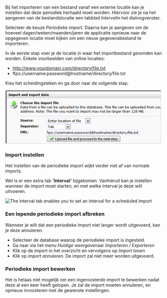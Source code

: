 Bij het importeren van een bestand vanaf een externe locatie kan je
instellen dat deze periodiek herhaald moet worden. Hiervoor zie je na
het aangeven van de bestandslocatie een tabblad *Interval*in het
dialoogvenster.

Selecteer de keuze *Periodieke import*. Daarna kan je aangeven om de
hoeveel dagen/weken/maanden/jaren de applicatie opnieuw naar de
opgegeven locatie moet kijken om een nieuw gegevensbestand te
importeren.

In de eerste stap voer je de locatie in waar het importbestand gevonden
kan worden. Enkele voorbeelden van online locaties:

-   http://www.yourdomain.com/directory/file.txt
-   ftps://username:password@hostname/directory/file.txt

Kies het scheidingsteken en ga door naar de volgende stap.

![](../images/import-from-online-location.png)

### Import instellen

Het instellen van de periodieke import wijkt verder niet af van normale
imports.

Wel is er een extra tab **'Interval'** bijgekomen. Vanhieruit kan je
instellen wanneer de import moet starten, en met welke interval je deze
wilt uitvoeren.

![The interval tab enables you to set an interval for a scheduled
import](../images/scheduledimport.png)

### Een lopende periodieke import afbreken

Wanneer je wilt dat een periodieke import niet langer wordt uitgevoerd,
kan je deze annuleren.

-   Selecteer de database waarop de periodieke import is ingesteld.
-   Ga naar via het menu *Huidige weergave*naar *Importeren /
    Exporteren*
-   Klik op de import in het overzicht en vervolgens op *Import tonen*
-   Klik op *import annuleren*. De import zal niet meer worden
    uitgevoerd.

### Periodieke import bewerken

Het is helaas niet mogelijk om een ingeroosterde import te bewerken
nadat deze al een keer heeft gelopen. Je zal de import moeten annuleren,
en opnieuw inroosteren met de gewenste instellingen.
